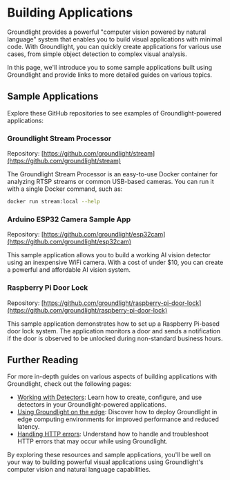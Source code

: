 # Building Applications

Groundlight provides a powerful "computer vision powered by natural language" system that enables you to build visual applications with minimal code. With Groundlight, you can quickly create applications for various use cases, from simple object detection to complex visual analysis.

In this page, we'll introduce you to some sample applications built using Groundlight and provide links to more detailed guides on various topics.

## Sample Applications

Explore these GitHub repositories to see examples of Groundlight-powered applications:

### Groundlight Stream Processor

Repository: [https://github.com/groundlight/stream](https://github.com/groundlight/stream)

The Groundlight Stream Processor is an easy-to-use Docker container for analyzing RTSP streams or common USB-based cameras. You can run it with a single Docker command, such as:

```bash
docker run stream:local --help
```

### Arduino ESP32 Camera Sample App

Repository: [https://github.com/groundlight/esp32cam](https://github.com/groundlight/esp32cam)

This sample application allows you to build a working AI vision detector using an inexpensive WiFi camera. With a cost of under $10, you can create a powerful and affordable AI vision system.

### Raspberry Pi Door Lock

Repository: [https://github.com/groundlight/raspberry-pi-door-lock](https://github.com/groundlight/raspberry-pi-door-lock)

This sample application demonstrates how to set up a Raspberry Pi-based door lock system. The application monitors a door and sends a notification if the door is observed to be unlocked during non-standard business hours.

## Further Reading

For more in-depth guides on various aspects of building applications with Groundlight, check out the following pages:

- [Working with Detectors](working-with-detectors.md): Learn how to create, configure, and use detectors in your Groundlight-powered applications.
- [Using Groundlight on the edge](edge.md): Discover how to deploy Groundlight in edge computing environments for improved performance and reduced latency.
- [Handling HTTP errors](handling-errors.md): Understand how to handle and troubleshoot HTTP errors that may occur while using Groundlight.

By exploring these resources and sample applications, you'll be well on your way to building powerful visual applications using Groundlight's computer vision and natural language capabilities.


